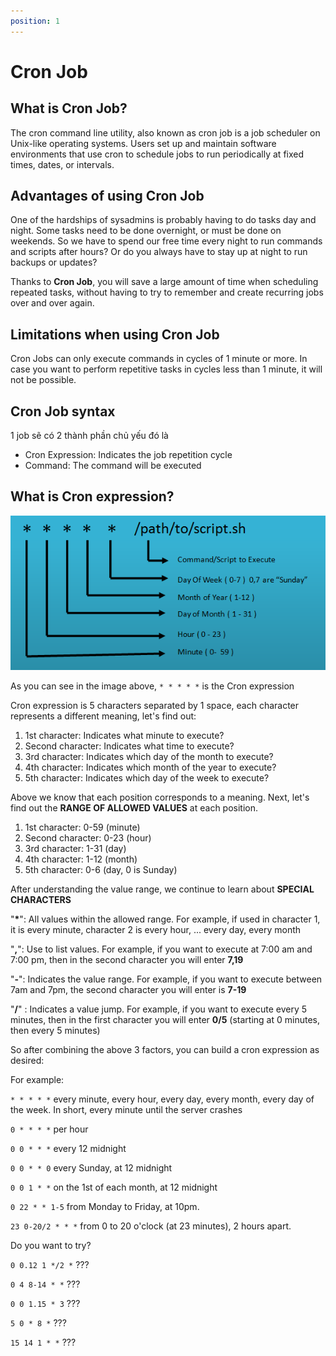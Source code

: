 ```yaml
---
position: 1
---
```


# Cron Job

## What is Cron Job?

The cron command line utility, also known as cron job is a job scheduler on Unix-like operating systems. Users set up and maintain software environments that use cron to schedule jobs to run periodically at fixed times, dates, or intervals.

## Advantages of using Cron Job

One of the hardships of sysadmins is probably having to do tasks day and night. Some tasks need to be done overnight, or must be done on weekends. So we have to spend our free time every night to run commands and scripts after hours? Or do you always have to stay up at night to run backups or updates?

Thanks to **Cron Job**, you will save a large amount of time when scheduling repeated tasks, without having to try to remember and create recurring jobs over and over again.

## Limitations when using Cron Job

Cron Jobs can only execute commands in cycles of 1 minute or more. In case you want to perform repetitive tasks in cycles less than 1 minute, it will not be possible.

## Cron Job syntax

1 job sẽ có 2 thành phần chủ yếu đó là

-   Cron Expression: Indicates the job repetition cycle
-   Command: The command will be executed

## What is Cron expression?

![](../../images/cron-tab.png)

As you can see in the image above, `* * * * *` is the Cron expression

Cron expression is 5 characters separated by 1 space, each character represents a different meaning, let's find out:

1. 1st character: Indicates what minute to execute?
2. Second character: Indicates what time to execute?
3. 3rd character: Indicates which day of the month to execute?
4. 4th character: Indicates which month of the year to execute?
5. 5th character: Indicates which day of the week to execute?

Above we know that each position corresponds to a meaning. Next, let's find out the **RANGE OF ALLOWED VALUES** at each position.

1. 1st character: 0-59 (minute)
2. Second character: 0-23 (hour)
3. 3rd character: 1-31 (day)
4. 4th character: 1-12 (month)
5. 5th character: 0-6 (day, 0 is Sunday)

After understanding the value range, we continue to learn about **SPECIAL CHARACTERS**

"**\***": All values ​​within the allowed range. For example, if used in character 1, it is every minute, character 2 is every hour, ... every day, every month

"**,**": Use to list values. For example, if you want to execute at 7:00 am and 7:00 pm, then in the second character you will enter **7,19**

"**-**": Indicates the value range. For example, if you want to execute between 7am and 7pm, the second character you will enter is **7-19**

"**/**" : Indicates a value jump. For example, if you want to execute every 5 minutes, then in the first character you will enter **0/5** (starting at 0 minutes, then every 5 minutes)

So after combining the above 3 factors, you can build a cron expression as desired:

For example:

`* * * * *` every minute, every hour, every day, every month, every day of the week. In short, every minute until the server crashes

`0 * * * *` per hour

`0 0 * * *` every 12 midnight

`0 0 * * 0` every Sunday, at 12 midnight

`0 0 1 * *` on the 1st of each month, at 12 midnight

`0 22 * ​​* 1-5` from Monday to Friday, at 10pm.

`23 0-20/2 * * *` from 0 to 20 o'clock (at 23 minutes), 2 hours apart.

Do you want to try?

`0 0.12 1 */2 *` ???

`0 4 8-14 * *` ???

`0 0 1.15 * 3` ???

`5 0 * 8 *` ???

`15 14 1 * *` ???
